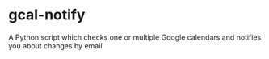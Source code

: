 # gcal-notify
A Python script which checks one or multiple Google calendars and notifies you about changes by email
